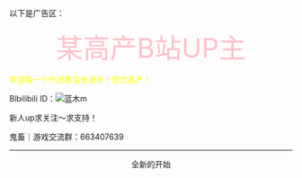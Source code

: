 以下是广告区：

<center><font color="pink" size="10px">某高产B站UP主</font></center>

<font color="yellow">希望每一个作品都会有进步！努力高产！</font>

Blbilibili ID：![蓝木m](http://space.bilibili.com/9027473?share_medium=android&share_source=copy_link&bbid=DCA784C4-9D07-4286-A35B-AD48D7EFFED494858infoc&ts=1550313986549)

新人up求关注～求支持！

鬼畜｜游戏交流群：663407639

---

<center>全新的开始</center>
